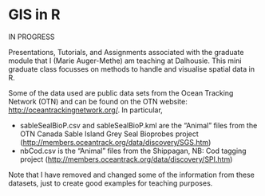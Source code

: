 # GIS in R

IN PROGRESS

Presentations, Tutorials, and Assignments associated with the graduate module that I (Marie Auger-Methe) am teaching at Dalhousie. This mini graduate class focusses on methods to handle and visualise spatial data in R.

Some of the data used are public data sets from the Ocean Tracking Network (OTN) and can be found on the OTN website: http://oceantrackingnetwork.org/. In particular, 
- sableSealBioP.csv and sableSealBioP.kml are the “Animal” files from the OTN Canada Sable Island Grey Seal Bioprobes project (http://members.oceantrack.org/data/discovery/SGS.htm)
- nbCod.csv is the “Animal” files from the Shippagan, NB: Cod tagging project (http://members.oceantrack.org/data/discovery/SPI.htm)

Note that I have removed and changed some of the information from these datasets, just to create good examples for teaching purposes.

